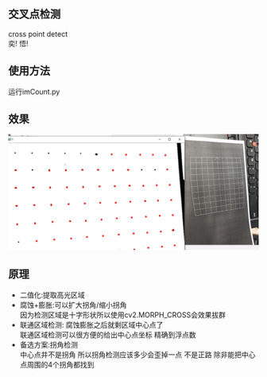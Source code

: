 ## 交叉点检测
cross point detect  
奕! 悟!  
## 使用方法
运行imCount.py  

## 效果
![这里是效果图](./imgs/ans.png)

## 原理
- 二值化:提取高光区域
- 腐蚀+膨胀:可以扩大拐角/缩小拐角   
因为检测区域是十字形状所以使用cv2.MORPH_CROSS会效果拔群  
- 联通区域检测: 腐蚀膨胀之后就剩区域中心点了  
 联通区域检测可以很方便的给出中心点坐标 精确到浮点数
- 备选方案:拐角检测  
中心点并不是拐角 所以拐角检测应该多少会歪掉一点 不是正路
除非能把中心点周围的4个拐角都找到